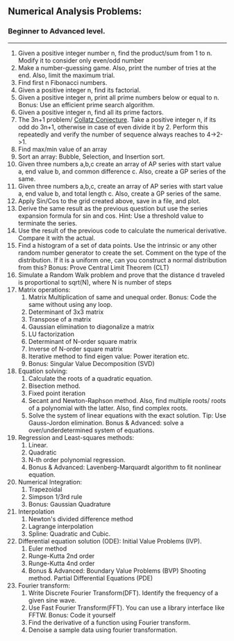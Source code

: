 ## Numerical Analysis Problems:
### Beginner to Advanced level.
---

1. Given a positive integer number n, find the product/sum from 1 to n. Modify it to consider only even/odd number
2. Make a number-guessing game. Also, print the number of tries at the end. Also, limit the maximum trial.
3. Find first n Fibonacci numbers.
4. Given a positive integer n, find its factorial.
4. Given a positive integer n, print all prime numbers below or equal to n. Bonus: Use an efficient prime search algorithm.
4. Given a positive integer n, find all its prime factors.
4. The 3n+1 problem/ [Collatz Conjecture](https://en.wikipedia.org/wiki/Collatz_conjecture). Take a positive integer n, if its odd do 3n+1, otherwise in case of even divide it by 2. Perform this repeatedly and verify the number of sequence always reaches to 4->2->1.
5. Find max/min value of an array
6. Sort an array: Bubble, Selection, and Insertion sort.
7. Given three numbers a,b,c create an array of AP series with start value a, end value b, and common difference c. Also, create a GP series of the same.
8. Given three numbers a,b,c, create an array of AP series with start value a, end value b, and total length c. Also, create a GP series of the same.
9. Apply Sin/Cos to the grid created above, save in a file, and plot.
10. Derive the same result as the previous question but use the series expansion formula for sin and cos. Hint: Use a threshold value to terminate the series.
11. Use the result of the previous code to calculate the numerical derivative. Compare it with the actual.
12. Find a histogram of a set of data points. Use the intrinsic or any other random number generator to create the set. Comment on the type of the distribution. If it is a uniform one, can you construct a normal distribution from this? Bonus: Prove Central Limit Theorem (CLT)
13. Simulate a Random Walk problem and prove that the distance d traveled is proportional to sqrt(N), where N is number of steps
14. Matrix operations:
	1. Matrix Multiplication of same and unequal order. Bonus: Code the same without using any loop.
	2. Determinant of 3x3 matrix
	3. Transpose of a matrix
	4. Gaussian elimination to diagonalize a matrix
	5. LU factorization
	6. Determinant of N-order square matrix
	7. Inverse of N-order square matrix
	8. Iterative method to find eigen value: Power iteration etc.
	9. Bonus: Singular Value Decomposition (SVD)
15. Equation solving:
	1. Calculate the roots of a quadratic equation.
	2. Bisection method.
	3. Fixed point iteration
	4. Secant and Newton-Raphson method. Also, find multiple roots/ roots of a polynomial with the latter. Also, find complex roots.
	5. Solve the system of linear equations with the exact solution. Tip: Use Gauss-Jordon elimination. Bonus & Advanced: solve a over/underdetermined system of equations.
16. Regression and Least-squares methods:
	1. Linear.
	2. Quadratic
	3. N-th order polynomial regression.
    4. Bonus & Advanced: Lavenberg-Marquardt algorithm to fit nonlinear equation.
17. Numerical Integration:
	1. Trapezoidal
	2. Simpson 1/3rd rule
	3. Bonus: Gaussian Quadrature
18. Interpolation
	1. Newton's divided difference method
	2. Lagrange interpolation
	3. Spline: Quadratic and Cubic.
19. Differential equation solution (ODE): Initial Value Problems (IVP).
	1. Euler method
	2. Runge-Kutta 2nd order
	3. Runge-Kutta 4nd order
	4. Bonus & Advanced: Boundary Value Problems (BVP) Shooting method. Partial Differential Equations (PDE)
20. Fourier transform:
	1. Write Discrete Fourier Transform(DFT). Identify the frequency of a given sine wave.
	2. Use Fast Fourier Transform(FFT). You can use a library interface like FFTW. Bonus: Code it yourself
	3. Find the derivative of a function using Fourier transform.
	4. Denoise a sample data using fourier transformation.
